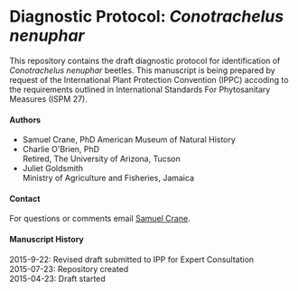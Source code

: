 # Diagnostic Protocol: _Conotrachelus nenuphar_ 
This repository contains the draft diagnostic protocol for identification of _Conotrachelus nenuphar_ beetles. This manuscript is being prepared by request of the International Plant Protection Convention (IPPC) accoding to the requirements outlined in International Standards For Phytosanitary Measures (ISPM 27).   

#### Authors
  - Samuel Crane, PhD 
    American Museum of Natural History  
  - Charlie O'Brien, PhD  
    Retired, The University of Arizona, Tucson
  - Juliet Goldsmith  
    Ministry of Agriculture and Fisheries, Jamaica

#### Contact
For questions or comments email [Samuel Crane](mailto:scrane@amnh.org).

#### Manuscript History
2015-9-22: Revised draft submitted to IPP for Expert Consultation  
2015-07-23: Repository created  
2015-04-23: Draft started
